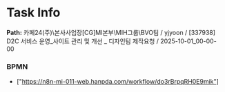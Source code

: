 # Task Info

**Path:** 카페24(주)\본사사업장\[CG]MI본부\MIH그룹\BVO팀 / yjyoon / [337938] D2C 서비스 운영_사이트 관리 및 개선 _ 디자인팀 제작요청 / 2025-10-01_00-00-00

### BPMN
- ["https://n8n-mi-011-web.hanpda.com/workflow/do3rBrpqRH0E9mik"]

